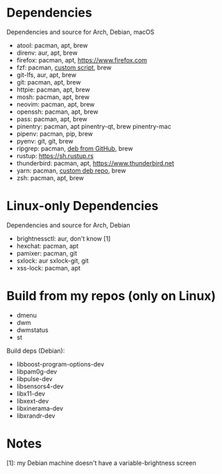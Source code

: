 # Dependencies

Dependencies and source for Arch, Debian, macOS

- atool: pacman, apt, brew
- direnv: aur, apt, brew
- firefox: pacman, apt, <https://www.firefox.com>
- fzf: pacman, [custom script](https://github.com/junegunn/fzf#using-git), brew
- git-lfs, aur, apt, brew
- git: pacman, apt, brew
- httpie: pacman, apt, brew
- mosh: pacman, apt, brew
- neovim: pacman, apt, brew
- openssh: pacman, apt, brew
- pass: pacman, apt, brew
- pinentry: pacman, apt pinentry-qt, brew pinentry-mac
- pipenv: pacman, pip, brew
- pyenv: git, git, brew
- ripgrep: pacman, [deb from GitHub](https://github.com/BurntSushi/ripgrep/releases), brew
- rustup: <https://sh.rustup.rs>
- thunderbird: pacman, apt, <https://www.thunderbird.net>
- yarn: pacman, [custom deb repo](https://yarnpkg.com/en/docs/install#debian-stable), brew
- zsh: pacman, apt, brew

# Linux-only Dependencies

Dependencies and source for Arch, Debian

- brightnessctl: aur, don't know \[1\]
- hexchat: pacman, apt
- pamixer: pacman, git
- sxlock: aur sxlock-git, git
- xss-lock: pacman, apt

# Build from my repos (only on Linux)

- dmenu
- dwm
- dwmstatus
- st

Build deps (Debian):

- libboost-program-options-dev
- libpam0g-dev
- libpulse-dev
- libsensors4-dev
- libx11-dev
- libxext-dev
- libxinerama-dev
- libxrandr-dev

# Notes

\[1\]: my Debian machine doesn't have a variable-brightness screen
